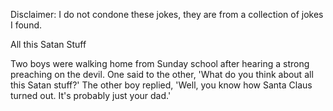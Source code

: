 Disclaimer: I do not condone these jokes, they are from a collection of jokes I found.

All this Satan Stuff

Two boys were walking home from Sunday school after hearing a strong preaching on the devil.  One said to the other, 'What do you think about all this Satan stuff?'
The other boy replied, 'Well, you know how Santa Claus turned out. It's probably just your dad.'

